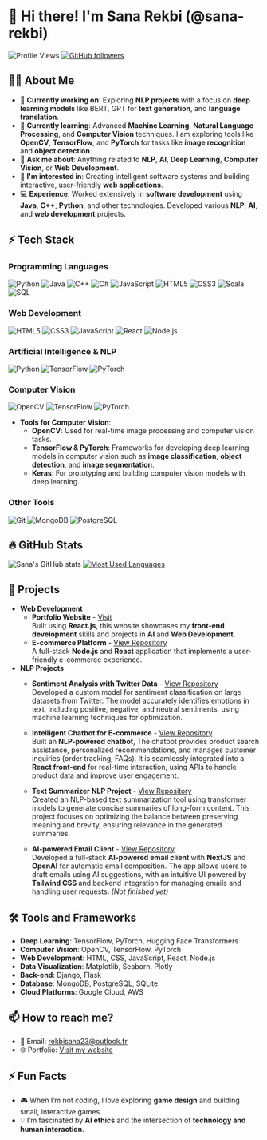 # 👋 Hi there! I'm Sana Rekbi (@sana-rekbi)

![Profile Views](https://komarev.com/ghpvc/?username=sana-rekbi&color=blueviolet)
[![GitHub followers](https://img.shields.io/github/followers/sana-rekbi.svg?style=social&label=Follow)](https://github.com/sana-rekbi?tab=followers)

## 👩‍💻 About Me

- 🔭 **Currently working on**: Exploring **NLP projects** with a focus on **deep learning models** like BERT, GPT for **text generation**, and **language translation**.
- 🌱 **Currently learning**: Advanced **Machine Learning**, **Natural Language Processing**, and **Computer Vision** techniques. I am exploring tools like **OpenCV**, **TensorFlow**, and **PyTorch** for tasks like **image recognition** and **object detection**.
- 💬 **Ask me about**: Anything related to **NLP**, **AI**, **Deep Learning**, **Computer Vision**, or **Web Development**.
- 👀 **I'm interested in**: Creating intelligent software systems and building interactive, user-friendly **web applications**.
- 💻 **Experience**: Worked extensively in **software development** using **Java**, **C++**, **Python**, and other technologies. Developed various **NLP**, **AI**, and **web development** projects.

## ⚡ Tech Stack
### **Programming Languages**
![Python](https://img.shields.io/badge/Python-3776AB?style=for-the-badge&logo=python&logoColor=white)
![Java](https://img.shields.io/badge/Java-007396?style=for-the-badge&logo=java&logoColor=white)
![C++](https://img.shields.io/badge/C++-00599C?style=for-the-badge&logo=cplusplus&logoColor=white)
![C#](https://img.shields.io/badge/C%23-239120?style=for-the-badge&logo=csharp&logoColor=white)
![JavaScript](https://img.shields.io/badge/JavaScript-323330?style=for-the-badge&logo=javascript&logoColor=F7DF1E)
![HTML5](https://img.shields.io/badge/HTML5-E34F26?style=for-the-badge&logo=html5&logoColor=white)
![CSS3](https://img.shields.io/badge/CSS3-1572B6?style=for-the-badge&logo=css3&logoColor=white)
![Scala](https://img.shields.io/badge/Scala-DC322F?style=for-the-badge&logo=scala&logoColor=white)
![SQL](https://img.shields.io/badge/SQL-003B57?style=for-the-badge&logo=postgresql&logoColor=white)

### **Web Development**
![HTML5](https://img.shields.io/badge/HTML5-E34F26?style=for-the-badge&logo=html5&logoColor=white)
![CSS3](https://img.shields.io/badge/CSS3-1572B6?style=for-the-badge&logo=css3&logoColor=white)
![JavaScript](https://img.shields.io/badge/JavaScript-323330?style=for-the-badge&logo=javascript&logoColor=F7DF1E)
![React](https://img.shields.io/badge/React-20232A?style=for-the-badge&logo=react&logoColor=61DAFB)
![Node.js](https://img.shields.io/badge/Node.js-339933?style=for-the-badge&logo=nodedotjs&logoColor=white)

### **Artificial Intelligence & NLP**
![Python](https://img.shields.io/badge/Python-3776AB?style=for-the-badge&logo=python&logoColor=white)
![TensorFlow](https://img.shields.io/badge/TensorFlow-FF6F00?style=for-the-badge&logo=tensorflow&logoColor=white)
![PyTorch](https://img.shields.io/badge/PyTorch-EE4C2C?style=for-the-badge&logo=pytorch&logoColor=white)

### **Computer Vision**
![OpenCV](https://img.shields.io/badge/OpenCV-5C3EE8?style=for-the-badge&logo=opencv&logoColor=white)
![TensorFlow](https://img.shields.io/badge/TensorFlow-FF6F00?style=for-the-badge&logo=tensorflow&logoColor=white)
![PyTorch](https://img.shields.io/badge/PyTorch-EE4C2C?style=for-the-badge&logo=pytorch&logoColor=white)

- **Tools for Computer Vision**:  
  - **OpenCV**: Used for real-time image processing and computer vision tasks.
  - **TensorFlow & PyTorch**: Frameworks for developing deep learning models in computer vision such as **image classification**, **object detection**, and **image segmentation**.
  - **Keras**: For prototyping and building computer vision models with deep learning.

### **Other Tools**
![Git](https://img.shields.io/badge/Git-F05032?style=for-the-badge&logo=git&logoColor=white)
![MongoDB](https://img.shields.io/badge/MongoDB-4EA94B?style=for-the-badge&logo=mongodb&logoColor=white)
![PostgreSQL](https://img.shields.io/badge/PostgreSQL-316192?style=for-the-badge&logo=postgresql&logoColor=white)

## 🔥 GitHub Stats
![Sana's GitHub stats](https://github-readme-stats.vercel.app/api?username=sana-rekbi&show_icons=true&theme=radical)
[![Most Used Languages](https://github-readme-stats.vercel.app/api/top-langs/?username=sana-rekbi&langs_count=10&layout=compact&theme=radical)](https://github.com/sana-rekbi/github-readme-stats)

## 🚀 Projects
- **Web Development**
  - **Portfolio Website** - [Visit](https://superb-smakager-b9344f.netlify.app/#home)  
    Built using **React.js**, this website showcases my **front-end development** skills and projects in **AI** and **Web Development**.
  - **E-commerce Platform** - [View Repository](#)  
    A full-stack **Node.js** and **React** application that implements a user-friendly e-commerce experience.
- **NLP Projects**
  - **Sentiment Analysis with Twitter Data** - [View Repository](https://github.com/sana-rekbi/Twitter-Sentiment-Analysis-)  
    Developed a custom model for sentiment classification on large datasets from Twitter. The model accurately identifies emotions in text, including positive, negative, and neutral sentiments, using machine learning techniques for optimization.

  - **Intelligent Chatbot for E-commerce** - [View Repository](https://github.com/sana-rekbi/ChatI_IA_App)  
    Built an **NLP-powered chatbot**,  The chatbot provides product search assistance, personalized recommendations, and manages customer inquiries (order tracking, FAQs). It is seamlessly integrated into a **React front-end** for real-time interaction, using APIs to handle product data and improve user engagement.

  - **Text Summarizer NLP Project** - [View Repository](https://github.com/sana-rekbi/Text-Summarizer-NLP-project)  
    Created an NLP-based text summarization tool using transformer models to generate concise summaries of long-form content. This project focuses on optimizing the balance between preserving meaning and brevity, ensuring relevance in the generated summaries.

  - **AI-powered Email Client** - [View Repository](https://github.com/sana-rekbi/IA-powered-client-email)  
    Developed a full-stack **AI-powered email client** with **NextJS** and **OpenAI** for automatic email composition. The app allows users to draft emails using AI suggestions, with an intuitive UI powered by **Tailwind CSS** and backend integration for managing emails and handling user requests. *(Not finished yet)*

## 🛠️ Tools and Frameworks
- **Deep Learning**: TensorFlow, PyTorch, Hugging Face Transformers
- **Computer Vision**: OpenCV, TensorFlow, PyTorch
- **Web Development**: HTML, CSS, JavaScript, React, Node.js
- **Data Visualization**: Matplotlib, Seaborn, Plotly
- **Back-end**: Django, Flask
- **Database**: MongoDB, PostgreSQL, SQLite
- **Cloud Platforms**: Google Cloud, AWS

## 📫 How to reach me?
- 📧 Email: [rekbisana23@outlook.fr](mailto:rekbisana23@outlook.fr)
- 🌐 Portfolio: [Visit my website](https://superb-smakager-b9344f.netlify.app/#home)

## ⚡ Fun Facts
- 🎮 When I’m not coding, I love exploring **game design** and building small, interactive games.
- 💡 I’m fascinated by **AI ethics** and the intersection of **technology and human interaction**.

